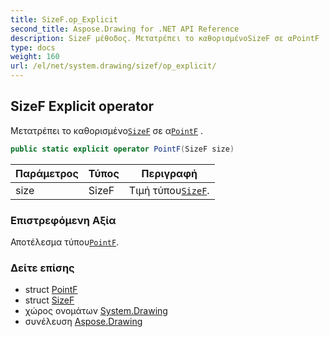 ```yaml
---
title: SizeF.op_Explicit
second_title: Aspose.Drawing for .NET API Reference
description: SizeF μέθοδος. Μετατρέπει το καθορισμένοSizeF σε αPointF .
type: docs
weight: 160
url: /el/net/system.drawing/sizef/op_explicit/
---
```

## SizeF Explicit operator

Μετατρέπει το καθορισμένο[`SizeF`](../) σε α[`PointF`](../../pointf/) .

```csharp
public static explicit operator PointF(SizeF size)
```

| Παράμετρος | Τύπος | Περιγραφή |
| --- | --- | --- |
| size | SizeF | Τιμή τύπου[`SizeF`](../). |

### Επιστρεφόμενη Αξία

Αποτέλεσμα τύπου[`PointF`](../../pointf/).

### Δείτε επίσης

* struct [PointF](../../pointf/)
* struct [SizeF](../)
* χώρος ονομάτων [System.Drawing](../../sizef/)
* συνέλευση [Aspose.Drawing](../../../)


